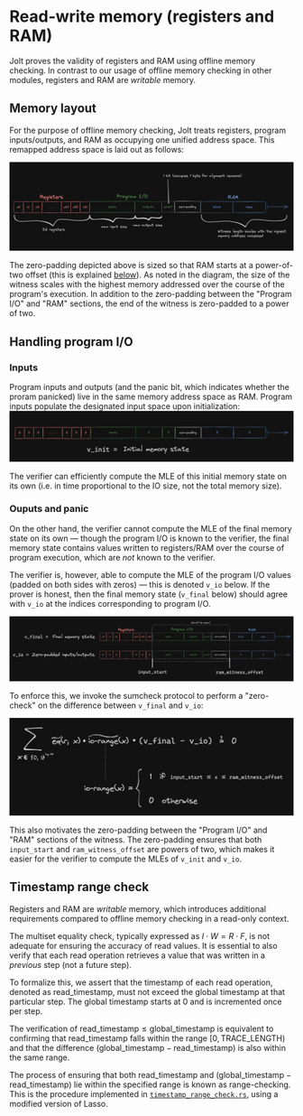 # Read-write memory (registers and RAM)

Jolt proves the validity of registers and RAM using offline memory checking.
In contrast to our usage of offline memory checking in other modules, registers and RAM are *writable* memory. 

## Memory layout

For the purpose of offline memory checking, Jolt treats registers, program inputs/outputs, and RAM as occupying one unified address space.
This remapped address space is laid out as follows:

![Memory layout](../imgs/memory_layout.png)

The zero-padding depicted above is sized so that RAM starts at a power-of-two offset (this is explained [below](#handling-program-io)). 
As noted in the diagram, the size of the witness scales with the highest memory addressed over the course of the program's execution. 
In addition to the zero-padding between the "Program I/O" and "RAM" sections, the end of the witness is zero-padded to a power of two.

## Handling program I/O

### Inputs 

Program inputs and outputs (and the panic bit, which indicates whether the proram panicked) live in the same memory address space as RAM. 
Program inputs populate the designated input space upon initialization:
![init memory](../imgs/initial_memory_state.png)

The verifier can efficiently compute the MLE of this initial memory state on its own (i.e. in time proportional to the IO size, not the total memory size).

### Ouputs and panic

On the other hand, the verifier cannot compute the MLE of the final memory state on its own –– though the program I/O is known to the verifier, the final memory state contains values written to registers/RAM over the course of program execution, which are *not* known to the verifier.

The verifier is, however, able to compute the MLE of the program I/O values (padded on both sides with zeros) –– this is denoted `v_io` below. 
If the prover is honest, then the final memory state (`v_final` below) should agree with `v_io` at the indices corresponding to program I/O. 

![final memory](../imgs/final_memory_state.png)

To enforce this, we invoke the sumcheck protocol to perform a "zero-check" on the difference between `v_final` and `v_io`:

![final memory](../imgs/program_output_sumcheck.png)

This also motivates the zero-padding between the "Program I/O" and "RAM" sections of the witness. The zero-padding ensures that both `input_start` and `ram_witness_offset` are powers of two, which makes it easier for the verifier to compute the MLEs of `v_init` and `v_io`. 

## Timestamp range check

Registers and RAM are *writable* memory, which introduces additional requirements compared to offline memory checking in a read-only context.

The multiset equality check, typically expressed as $I \cdot W = R \cdot F$, is not adequate for ensuring the accuracy of read values. 
It is essential to also verify that each read operation retrieves a value that was written in a *previous* step (not a future step).

To formalize this, we assert that the timestamp of each read operation, denoted as $\text{read\_timestamp}$, must not exceed the global timestamp at that particular step. 
The global timestamp starts at 0 and is incremented once per step.

The verification of $\text{read\_timestamp} \leq \text{global\_timestamp}$ is equivalent to confirming that $\text{read\_timestamp}$ falls within the range $[0, \text{TRACE\_LENGTH})$ and that the difference $(\text{global\_timestamp} - \text{read\_timestamp})$ is also within the same range.

The process of ensuring that both $\text{read\_timestamp}$ and $(\text{global\_timestamp} - \text{read\_timestamp})$ lie within the specified range is known as range-checking. This is the procedure implemented in [`timestamp_range_check.rs`](https://github.com/a16z/jolt/blob/main/jolt-core/src/jolt/vm/timestamp_range_check.rs), using a modified version of Lasso.
